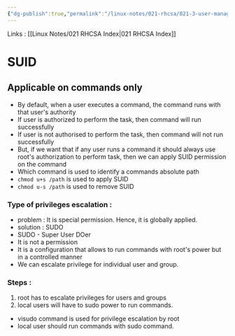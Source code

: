 ```yaml
---
{"dg-publish":true,"permalink":"/linux-notes/021-rhcsa/021-3-user-management/021-3-6-7-2-suid/","noteIcon":"","created":"2023-10-07T13:47:51.540+05:30","updated":"2023-10-22T18:05:07.025+05:30"}
---
```


Links : [[Linux Notes/021 RHCSA Index\|021 RHCSA Index]]

# SUID

## Applicable on commands only

- By default, when a user executes a command, the command runs with that user's authority
- If user is authorized to perform the task, then command will run successfully
- If user is not authorised to perform the task, then command will not run successfully
- But, if we want that if any user runs a command it should always use root's authorization to perform task, then we can apply SUID permission on the command
- Which command is used to identify a commands absolute path
- `chmod u+s /path` is used to apply SUID
- `chmod u-s /path` is used to remove SUID

### Type of privileges escalation :
- problem : It is special permission. Hence, it is globally applied.
- solution : SUDO
- SUDO - Super User DOer
- It is not a permission
- It is a configuration that allows to run commands with root's power but in a controlled manner
- We can escalate privilege for individual user and group.

### Steps :
1. root has to escalate privileges for users and groups
2. local users will have to sudo power to run commands.

- visudo command is used for privilege escalation by root
- local user should run commands with sudo command.